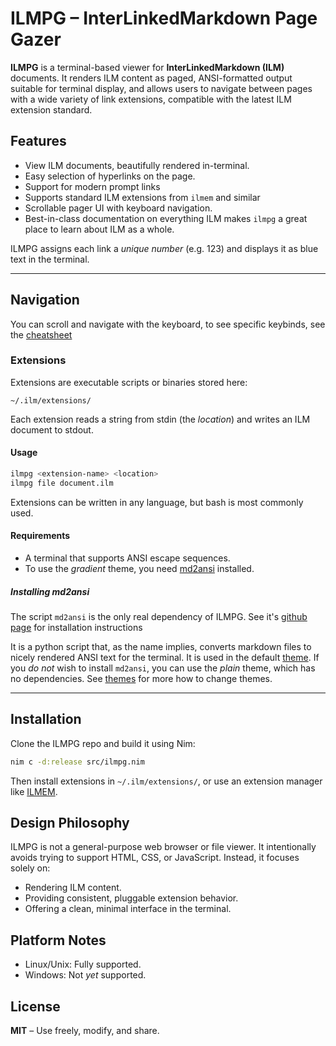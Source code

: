 # ILMPG – InterLinkedMarkdown Page Gazer

**ILMPG** is a terminal-based viewer for **InterLinkedMarkdown (ILM)** documents. It renders ILM content as paged, ANSI-formatted output suitable for terminal display, and allows users to navigate between pages with a wide variety of link extensions, compatible with the latest ILM extension standard.

## Features

- View ILM documents, beautifully rendered in-terminal.
- Easy selection of hyperlinks on the page.
- Support for modern prompt links
- Supports standard ILM extensions from `ilmem` and similar
- Scrollable pager UI with keyboard navigation.
- Best-in-class documentation on everything ILM makes `ilmpg` a great place to learn about ILM as a whole.

ILMPG assigns each link a *unique number* (e.g. 123) and displays it as blue text in the terminal.

---

## Navigation

You can scroll and navigate with the keyboard, to see specific keybinds, see the [cheatsheet](ilmpg-install-dir/manual/cheatsheet.md)

### Extensions

Extensions are executable scripts or binaries stored here:

```path
~/.ilm/extensions/
```

Each extension reads a string from stdin (the *location*) and writes an ILM document to stdout.

#### Usage

```bash
ilmpg <extension-name> <location>
ilmpg file document.ilm
```

Extensions can be written in any language, but bash is most commonly used.

#### Requirements

- A terminal that supports ANSI escape sequences.
- To use the *gradient* theme, you need [md2ansi](https://github.com/Open-Technology-Foundation/md2ansi/) installed.

##### Installing md2ansi

The script `md2ansi` is the only real dependency of ILMPG. See it's [github page](https://github.com/Open-Technology-Foundation/) for installation instructions

It is a python script that, as the name implies, converts markdown files to nicely rendered ANSI text for the terminal. It is used in the default [theme](ilmpg-install-dir/manual/themes.md). If you *do not* wish to install `md2ansi`, you can use the *plain* theme, which has no dependencies. See [themes](ilmpg-install-dir/manual/themes.md) for more how to change themes.

---

## Installation

Clone the ILMPG repo and build it using Nim:

```bash
nim c -d:release src/ilmpg.nim
```

Then install extensions in `~/.ilm/extensions/`, or use an extension manager like [ILMEM](https://github.com/BeauConstrictor/ILMEM/).

## Design Philosophy

ILMPG is not a general-purpose web browser or file viewer. It intentionally avoids trying to support HTML, CSS, or JavaScript. Instead, it focuses solely on:

- Rendering ILM content.
- Providing consistent, pluggable extension behavior.
- Offering a clean, minimal interface in the terminal.

## Platform Notes

- Linux/Unix: Fully supported.
- Windows: Not *yet* supported.

## License

**MIT** – Use freely, modify, and share.
